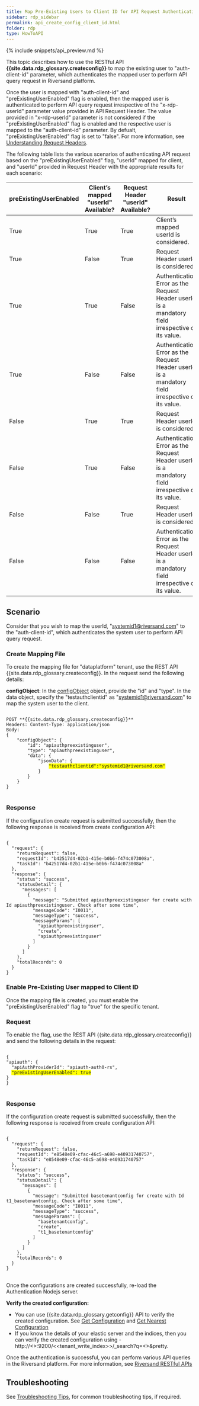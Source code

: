 ```yaml
---
title: Map Pre-Existing Users to Client ID for API Request Authentication
sidebar: rdp_sidebar
permalink: api_create_config_client_id.html
folder: rdp
type: HowToAPI
---
```


{% include snippets/api_preview.md %}

This topic describes how to use the RESTful API **{{site.data.rdp_glossary.createconfig}}** to map the existing user to "auth-client-id" parameter, which authenticates the mapped user to perform API query request in Riversand platform. 

Once the user is mapped with "auth-client-id" and "preExistingUserEnabled" flag is enabled, then the mapped user is authenticated to perform API query request irrespective of the "x-rdp-userId" parameter value provided in API Request Header. The value provided in "x-rdp-userId" parameter is not considered if the "preExistingUserEnabled" flag is enabled and the respective user is mapped to the "auth-client-id" parameter. By defualt, "preExistingUserEnabled" flag is set to "false". For more information, see [Understanding Request Headers](api_understand_req_header.html).

The following table lists the various scenarios of authenticating API request based on the "preExistingUserEnabled" flag, "userId" mapped for client, and "userId" provided in Request Header with the appropriate results for each scenario:

| preExistingUserEnabled | Client’s mapped "userId" Available?| Request Header "userId" Available? | Result |
| -------------------- | -------------------------- | ------------------- | ---------- |
| True | True | True | Client’s mapped userId  is considered. |
| True | False | True | Request Header userId is considered. |
| True | True | False | Authentication Error as the Request Header userId is a mandatory field irrespective of its value. |
| True | False | False | Authentication Error as the Request Header userId is a mandatory field irrespective of its value. |
| False | True | True | Request Header userId is considered. |
| False | True | False | Authentication Error as the Request Header userId is a mandatory field irrespective of its value. |
| False | False | True | Request Header userId is considered. |
| False | False | False | Authentication Error as the Request Header userId is a mandatory field irrespective of its value. |

## Scenario

Consider that you wish to map the userId, "systemid1@riversand.com" to the "auth-client-id", which authenticates the system user to perform API query request.

### Create Mapping File

To create the mapping file for "dataplatform" tenant, use the REST API {{site.data.rdp_glossary.createconfig}}. In the request send the following details:

**configObject**: In the [configObject](api_config_object_structure.html) object, provide the "id" and "type". In the data object, specify the "testauthclientid" as "systemid1@riversand.com" to map the system user to the client.

<pre>
<code>
POST **{{site.data.rdp_glossary.createconfig}}**
Headers: Content-Type: application/json
Body:
{
    "configObject": {
        "id": "apiauthpreexistinguser",
        "type": "apiauthpreexistinguser",
        "data": {
            "jsonData": {
                <span style="background-color: #FFFF00">"testauthclientid":"systemid1@riversand.com"</span>
            }
        }
    }
}
</code>
</pre> 

### Response

If the configuration create request is submitted successfully, then the following response is received from create configuration API:

<pre><code>
{
  "request": {
    "returnRequest": false,
    "requestId": "b42517d4-02b1-415e-b0b6-f474c073008a",
    "taskId": "b42517d4-02b1-415e-b0b6-f474c073008a"
  },
  "response": {
    "status": "success",
    "statusDetail": {
      "messages": [
        {
          "message": "Submitted apiauthpreexistinguser for create with Id apiauthpreexistinguser. Check after some time",
          "messageCode": "I0011",
          "messageType": "success",
          "messageParams": [
            "apiauthpreexistinguser",
            "create",
            "apiauthpreexistinguser"
          ]
        }
      ]
    },
    "totalRecords": 0
  }
}
</code></pre>

### Enable Pre-Existing User mapped to Client ID

Once the mapping file is created, you must enable the "preExistingUserEnabled" flag to "true" for the specific tenant. 

### Request

To enable the flag, use the REST API {{site.data.rdp_glossary.createconfig}} and send the following details in the request:

<pre>
<code>
{
"apiauth": {
  "apiAuthProviderId": "apiauth-auth0-rs",
  <span style="background-color: #FFFF00">"preExistingUserEnabled": true</span>
}
}
</code>
</pre>

### Response

If the configuration create request is submitted successfully, then the following response is received from create configuration API:

<pre>
<code>
{
  "request": {
    "returnRequest": false,
    "requestId": "e8548e09-cfac-46c5-a698-e40931740757",
    "taskId": "e8548e09-cfac-46c5-a698-e40931740757"
  },
  "response": {
    "status": "success",
    "statusDetail": {
      "messages": [
        {
          "message": "Submitted basetenantconfig for create with Id t1_basetenantconfig. Check after some time",
          "messageCode": "I0011",
          "messageType": "success",
          "messageParams": [
            "basetenantconfig",
            "create",
            "t1_basetenantconfig"
          ]
        }
      ]
    },
    "totalRecords": 0
  }
}
</code>
</pre>

Once the configurations are created successfully, re-load the Authentication Nodejs server.

**Verify the created configuration:**

* You can use {{site.data.rdp_glossary.getconfig}} API to verify the created configuration. See [Get Configuration](api_get_configuration.html) and [Get Nearest Configuration](api_get_nearest_configuration.html)
* If you know the details of your elastic server and the indices, then you can verify the created configuration using - http://<<ESSERVER>>:9200/<<tenant_write_index>>/_search?q=<<Id>>&pretty.

Once the authentication is successful, you can perform various API queries in the Riversand platform. For more information, see [Riversand RESTful APIs](api_getting_started.html)

## Troubleshooting

See [Troubleshooting Tips](api_troubleshooting_tips.html), for common troubleshooting tips, if required.